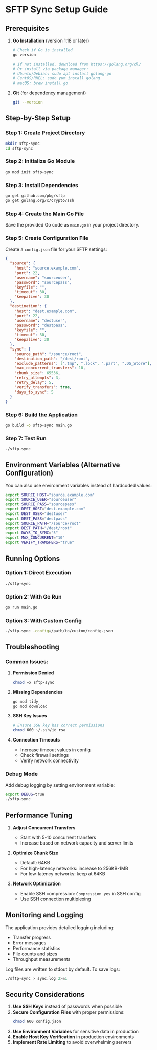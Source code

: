 # SFTP Sync Setup Guide

## Prerequisites

1. **Go Installation** (version 1.18 or later)
   ```bash
   # Check if Go is installed
   go version
   
   # If not installed, download from https://golang.org/dl/
   # Or install via package manager:
   # Ubuntu/Debian: sudo apt install golang-go
   # CentOS/RHEL: sudo yum install golang
   # macOS: brew install go
   ```

2. **Git** (for dependency management)
   ```bash
   git --version
   ```

## Step-by-Step Setup

### Step 1: Create Project Directory
```bash
mkdir sftp-sync
cd sftp-sync
```

### Step 2: Initialize Go Module
```bash
go mod init sftp-sync
```

### Step 3: Install Dependencies
```bash
go get github.com/pkg/sftp
go get golang.org/x/crypto/ssh
```

### Step 4: Create the Main Go File
Save the provided Go code as `main.go` in your project directory.

### Step 5: Create Configuration File
Create a `config.json` file for your SFTP settings:

```json
{
  "source": {
    "host": "source.example.com",
    "port": 22,
    "username": "sourceuser",
    "password": "sourcepass",
    "keyfile": "",
    "timeout": 30,
    "keepalive": 30
  },
  "destination": {
    "host": "dest.example.com",
    "port": 22,
    "username": "destuser",
    "password": "destpass",
    "keyfile": "",
    "timeout": 30,
    "keepalive": 30
  },
  "sync": {
    "source_path": "/source/root",
    "destination_path": "/dest/root",
    "exclude_patterns": [".tmp", ".lock", ".part", ".DS_Store"],
    "max_concurrent_transfers": 10,
    "chunk_size": 65536,
    "retry_attempts": 3,
    "retry_delay": 5,
    "verify_transfers": true,
    "days_to_sync": 5
  }
}
```

### Step 6: Build the Application
```bash
go build -o sftp-sync main.go
```

### Step 7: Test Run
```bash
./sftp-sync
```

## Environment Variables (Alternative Configuration)

You can also use environment variables instead of hardcoded values:

```bash
export SOURCE_HOST="source.example.com"
export SOURCE_USER="sourceuser"
export SOURCE_PASS="sourcepass"
export DEST_HOST="dest.example.com"
export DEST_USER="destuser"
export DEST_PASS="destpass"
export SOURCE_PATH="/source/root"
export DEST_PATH="/dest/root"
export DAYS_TO_SYNC="5"
export MAX_CONCURRENT="10"
export VERIFY_TRANSFERS="true"
```

## Running Options

### Option 1: Direct Execution
```bash
./sftp-sync
```

### Option 2: With Go Run
```bash
go run main.go
```

### Option 3: With Custom Config
```bash
./sftp-sync -config=/path/to/custom/config.json
```

## Troubleshooting

### Common Issues:

1. **Permission Denied**
   ```bash
   chmod +x sftp-sync
   ```

2. **Missing Dependencies**
   ```bash
   go mod tidy
   go mod download
   ```

3. **SSH Key Issues**
   ```bash
   # Ensure SSH key has correct permissions
   chmod 600 ~/.ssh/id_rsa
   ```

4. **Connection Timeouts**
   - Increase timeout values in config
   - Check firewall settings
   - Verify network connectivity

### Debug Mode
Add debug logging by setting environment variable:
```bash
export DEBUG=true
./sftp-sync
```

## Performance Tuning

1. **Adjust Concurrent Transfers**
   - Start with 5-10 concurrent transfers
   - Increase based on network capacity and server limits

2. **Optimize Chunk Size**
   - Default: 64KB
   - For high-latency networks: increase to 256KB-1MB
   - For low-latency networks: keep at 64KB

3. **Network Optimization**
   - Enable SSH compression: `Compression yes` in SSH config
   - Use SSH connection multiplexing

## Monitoring and Logging

The application provides detailed logging including:
- Transfer progress
- Error messages
- Performance statistics
- File counts and sizes
- Throughput measurements

Log files are written to stdout by default. To save logs:
```bash
./sftp-sync > sync.log 2>&1
```

## Security Considerations

1. **Use SSH Keys** instead of passwords when possible
2. **Secure Configuration Files** with proper permissions:
   ```bash
   chmod 600 config.json
   ```
3. **Use Environment Variables** for sensitive data in production
4. **Enable Host Key Verification** in production environments
5. **Implement Rate Limiting** to avoid overwhelming servers
